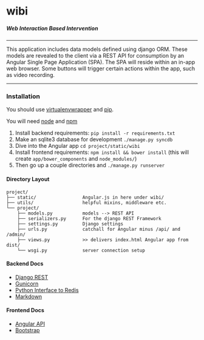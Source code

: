 # wibi
##### Web Interaction Based Intervention

<hr>
This application includes data models defined using django ORM. These models are revealed to the client via a REST API for consumption by an Angular Single Page Application (SPA). The SPA will reside within an in-app web browser. Some buttons will trigger certain actions within the app, such as video recording.

<hr>

### Installation
You should use [virtualenvwrapper](https://virtualenvwrapper.readthedocs.org/en/latest/) and [pip](https://pypi.python.org/pypi/pip).

You will need [node](https://nodejs.org/) and [npm](https://www.npmjs.com/)

 1. Install backend requirements: `pip install -r requirements.txt`
 2. Make an sqlite3 database for development `./manage.py syncdb`
 3. Dive into the Angular app `cd project/static/wibi`
 4. Install frontend requirements: `npm install && bower install` (this will create `app/bower_components` and `node_modules/`)
 5. Then go up a couple directories and `./manage.py runserver`

#### Directory Layout


```
project/
├── static/                 Angular.js in here under wibi/
├── utils/                  helpful mixins, middleware etc.
└── project/
    ├── models.py           models --> REST API
    ├── serializers.py      For the django REST Framework
    ├── settings.py         Django settings
    ├── urls.py             catchall for Angular minus /api/ and /admin/
    ├── views.py            >> delivers index.html Angular app from dist/
    └── wsgi.py             server connection setup
```

#### Backend Docs
 - [Django REST](http://www.django-rest-framework.org/)
 - [Gunicorn](http://gunicorn.org/#docs)
 - [Python Interface to Redis](https://pypi.python.org/pypi/redis/)
 - [Markdown](http://pythonhosted.org//Markdown/)

#### Frontend Docs
 - [Angular API](https://docs.angularjs.org/api)
 - [Bootstrap](http://getbootstrap.com/)
